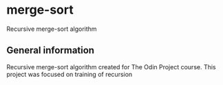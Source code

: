 # merge-sort

Recursive merge-sort algorithm

## General information

Recursive merge-sort algorithm created for The Odin Project course.
This project was focused on training of recursion
